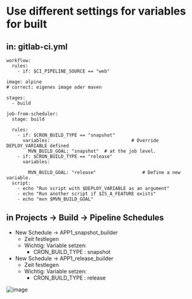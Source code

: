 # Use different settings for variables for built

## in: gitlab-ci.yml 

```
workflow: 
  rules:
    - if: $CI_PIPELINE_SOURCE == "web"

image: alpine
# correct: eigenes image oder maven 

stages:
  - build

job-from-scheduler:
  stage: build
  
  rules:
    - if: $CRON_BUILD_TYPE == "snapshot"
      variables:                              # Override DEPLOY_VARIABLE defined
        MVN_BUILD_GOAL: "snapshot"  # at the job level.
    - if: $CRON_BUILD_TYPE == "release"
      variables:

        MVN_BUILD_GOAL: "release"                 # Define a new variable.
  script:
    - echo "Run script with $DEPLOY_VARIABLE as an argument"
    - echo "Run another script if $IS_A_FEATURE exists"
    - echo "mvn $MVN_BUILD_GOAL"
```

## in Projects -> Build -> Pipeline Schedules 

 * New Schedule -> APP1_snapshot_builder 
   * Zeit festlegen
   * Wichtig: Variable setzen:
     * CRON_BUILD_TYPE : snapshot
 * New Schedule -> APP1_release_builder 
   * Zeit festlegen
   * Wichtig: Variable setzen:
     * CRON_BUILD_TYPE : release
    
![image](https://github.com/jmetzger/training-gitlab-ci-cd/assets/1933318/0c6b3ffb-29fa-45a9-bdda-b1f3154d8e1f)



